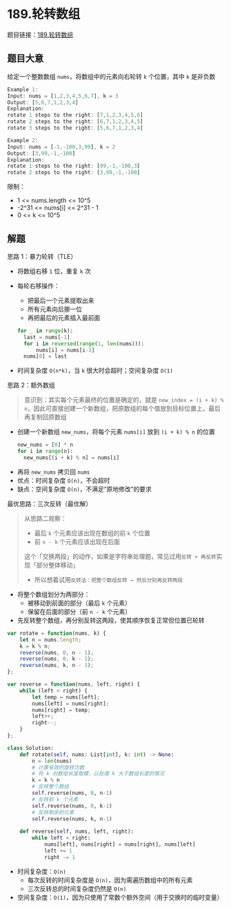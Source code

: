 # 189.轮转数组

题目链接：[189.轮转数组](https://leetcode.cn/problems/rotate-array/)

## 题目大意

给定一个整数数组 `nums`，将数组中的元素向右轮转 `k` 个位置，其中 `k` 是非负数

```js
Example 1:
Input: nums = [1,2,3,4,5,6,7], k = 3
Output: [5,6,7,1,2,3,4]
Explanation:
rotate 1 steps to the right: [7,1,2,3,4,5,6]
rotate 2 steps to the right: [6,7,1,2,3,4,5]
rotate 3 steps to the right: [5,6,7,1,2,3,4]

Example 2:
Input: nums = [-1,-100,3,99], k = 2
Output: [3,99,-1,-100]
Explanation: 
rotate 1 steps to the right: [99,-1,-100,3]
rotate 2 steps to the right: [3,99,-1,-100]
```

限制：
- 1 <= nums.length <= 10^5
- -2^31 <= nums[i] <= 2^31 - 1
- 0 <= k <= 10^5

## 解题

思路 1：暴力轮转（TLE）
- 将数组右移 `1` 位，重复 `k` 次
- 每轮右移操作：
  - 把最后一个元素提取出来
  - 所有元素向后挪一位
  - 再把最后的元素插入最前面

  ```python
  for _ in range(k):
    last = nums[-1]
    for i in reversed(range(1, len(nums))):
        nums[i] = nums[i-1]
    nums[0] = last
  ```
- 时间复杂度 `O(n*k)`，当 `k` 很大时会超时；空间复杂度 `O(1)`

思路 2：额外数组

> 意识到：其实每个元素最终的位置是确定的，就是 `new_index = (i + k) % n`，因此可直接创建一个新数组，把原数组的每个值放到目标位置上，最后再复制回原数组

- 创建一个新数组 `new_nums`，将每个元素 `nums[i]` 放到 `(i + k) % n` 的位置
  ```python
  new_nums = [0] * n
  for i in range(n):
    new_nums[(i + k) % n] = nums[i]
  ```
- 再将 `new_nums` 拷贝回 `nums`
- 优点：时间复杂度 `O(n)`，不会超时
- 缺点：空间复杂度 `O(n)`，不满足“原地修改”的要求

最优思路：三次反转（最优解）
> 从思路二观察：
> - 最后 `k` 个元素应该出现在数组的前 `k` 个位置
> - 前 `n - k` 个元素应该出现在后面
>
> 这个「交换两段」的动作，如果是字符串处理题，常见过用`反转 + 再反转`实现「部分整体移动」
> - 所以想着试用`反转法：把整个数组反转 → 然后分别再反转两段`

- 将整个数组划分为两部分：
  - 被移动到前面的部分（最后 `k` 个元素）
  - 保留在后面的部分（前 `n - k` 个元素）
- 先反转整个数组，再分别反转这两段，使其顺序恢复正常但位置已轮转

```js
var rotate = function(nums, k) {
    let n = nums.length;
    k = k % n;
    reverse(nums, 0, n - 1);
    reverse(nums, 0, k - 1);
    reverse(nums, k, n - 1);
};

var reverse = function(nums, left, right) {
    while (left < right) {
        let temp = nums[left];
        nums[left] = nums[right];
        nums[right] = temp;
        left++;
        right--;
    }
};
```
```python
class Solution:
    def rotate(self, nums: List[int], k: int) -> None:
        n = len(nums)
        # 计算有效的旋转次数
        # 将 k 对数组长度取模，以处理 k 大于数组长度的情况
        k = k % n
        # 反转整个数组
        self.reverse(nums, 0, n-1)
        # 反转前 k 个元素
        self.reverse(nums, 0, k-1)
        # 反转剩余的元素
        self.reverse(nums, k, n-1)
    
    def reverse(self, nums, left, right):
        while left < right:
            nums[left], nums[right] = nums[right], nums[left]
            left += 1
            right -= 1
```

- 时间复杂度：`O(n)`
  - 每次反转的时间复杂度是 `O(n)`，因为需遍历数组中的所有元素
  - 三次反转总的时间复杂度仍然是 `O(n)`
- 空间复杂度：`O(1)`，因为只使用了常数个额外空间（用于交换时的临时变量）